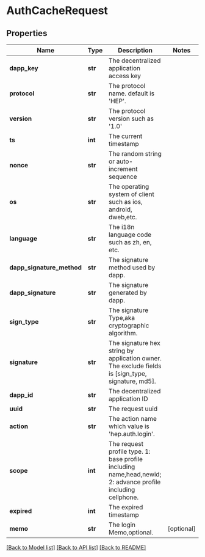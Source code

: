 # AuthCacheRequest

## Properties
Name | Type | Description | Notes
------------ | ------------- | ------------- | -------------
**dapp_key** | **str** | The decentralized application access key | 
**protocol** | **str** | The protocol name. default is &#39;HEP&#39;. | 
**version** | **str** | The protocol version such as &#39;1.0&#39; | 
**ts** | **int** | The current timestamp | 
**nonce** | **str** | The random string or auto-increment sequence | 
**os** | **str** | The operating system of client such as ios, android, dweb,etc. | 
**language** | **str** | The i18n language code such as zh, en, etc. | 
**dapp_signature_method** | **str** | The signature method used by dapp. | 
**dapp_signature** | **str** | The signature generated by dapp. | 
**sign_type** | **str** | The signature Type,aka cryptographic algorithm. | 
**signature** | **str** | The signature hex string by application owner. The exclude fields is [sign_type, signature, md5]. | 
**dapp_id** | **str** | The decentralized application ID | 
**uuid** | **str** | The request uuid | 
**action** | **str** | The action name which value is &#39;hep.auth.login&#39;. | 
**scope** | **int** | The request profile type. 1: base profile including name,head,newid; 2: advance profile including cellphone. | 
**expired** | **int** | The expired timestamp | 
**memo** | **str** | The login Memo,optional. | [optional] 

[[Back to Model list]](../README.md#documentation-for-models) [[Back to API list]](../README.md#documentation-for-api-endpoints) [[Back to README]](../README.md)


